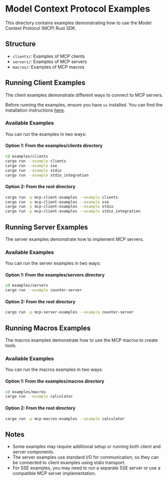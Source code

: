 # Model Context Protocol Examples

This directory contains examples demonstrating how to use the Model Context Protocol (MCP) Rust SDK.

## Structure

- `clients/`: Examples of MCP clients
- `servers/`: Examples of MCP servers
- `macros/`: Examples of MCP macros

## Running Client Examples

The client examples demonstrate different ways to connect to MCP servers.

Before running the examples, ensure you have `uv` installed. You can find the installation instructions [here](https://github.com/astral-sh/uv).

### Available Examples

You can run the examples in two ways:

#### Option 1: From the examples/clients directory

```bash
cd examples/clients
cargo run --example clients
cargo run --example sse
cargo run --example stdio
cargo run --example stdio_integration
```

#### Option 2: From the root directory

```bash
cargo run -p mcp-client-examples --example clients
cargo run -p mcp-client-examples --example sse
cargo run -p mcp-client-examples --example stdio
cargo run -p mcp-client-examples --example stdio_integration
```

## Running Server Examples

The server examples demonstrate how to implement MCP servers.

### Available Examples

You can run the server examples in two ways:

#### Option 1: From the examples/servers directory

```bash
cd examples/servers
cargo run --example counter-server
```

#### Option 2: From the root directory

```bash
cargo run -p mcp-server-examples --example counter-server
```

## Running Macros Examples

The macros examples demonstrate how to use the MCP macros to create tools.

### Available Examples

You can run the macros examples in two ways:

#### Option 1: From the examples/macros directory

```bash
cd examples/macros
cargo run --example calculator
```

#### Option 2: From the root directory

```bash
cargo run -p mcp-macros-examples --example calculator
```

## Notes

- Some examples may require additional setup or running both client and server components.
- The server examples use standard I/O for communication, so they can be connected to client examples using stdio transport.
- For SSE examples, you may need to run a separate SSE server or use a compatible MCP server implementation.
